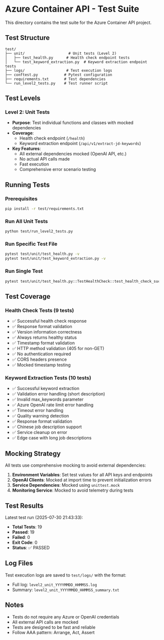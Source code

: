 # Azure Container API - Test Suite

This directory contains the test suite for the Azure Container API project.

## Test Structure

```
test/
├── unit/                    # Unit tests (Level 2)
│   ├── test_health.py      # Health check endpoint tests
│   └── test_keyword_extraction.py  # Keyword extraction endpoint tests
├── logs/                   # Test execution logs
├── conftest.py            # Pytest configuration
├── requirements.txt       # Test dependencies
└── run_level2_tests.py    # Test runner script
```

## Test Levels

### Level 2: Unit Tests
- **Purpose**: Test individual functions and classes with mocked dependencies
- **Coverage**: 
  - Health check endpoint (`/health`)
  - Keyword extraction endpoint (`/api/v1/extract-jd-keywords`)
- **Key Features**:
  - All external dependencies mocked (OpenAI API, etc.)
  - No actual API calls made
  - Fast execution
  - Comprehensive error scenario testing

## Running Tests

### Prerequisites
```bash
pip install -r test/requirements.txt
```

### Run All Unit Tests
```bash
python test/run_level2_tests.py
```

### Run Specific Test File
```bash
pytest test/unit/test_health.py -v
pytest test/unit/test_keyword_extraction.py -v
```

### Run Single Test
```bash
pytest test/unit/test_health.py::TestHealthCheck::test_health_check_success -v
```

## Test Coverage

### Health Check Tests (9 tests)
- ✅ Successful health check response
- ✅ Response format validation
- ✅ Version information correctness
- ✅ Always returns healthy status
- ✅ Timestamp format validation
- ✅ HTTP method validation (405 for non-GET)
- ✅ No authentication required
- ✅ CORS headers presence
- ✅ Mocked timestamp testing

### Keyword Extraction Tests (10 tests)
- ✅ Successful keyword extraction
- ✅ Validation error handling (short description)
- ✅ Invalid max_keywords parameter
- ✅ Azure OpenAI rate limit error handling
- ✅ Timeout error handling
- ✅ Quality warning detection
- ✅ Response format validation
- ✅ Chinese job description support
- ✅ Service cleanup on error
- ✅ Edge case with long job descriptions

## Mocking Strategy

All tests use comprehensive mocking to avoid external dependencies:

1. **Environment Variables**: Set test values for all API keys and endpoints
2. **OpenAI Clients**: Mocked at import time to prevent initialization errors
3. **Service Dependencies**: Mocked using `unittest.mock`
4. **Monitoring Service**: Mocked to avoid telemetry during tests

## Test Results

Latest test run (2025-07-30 21:43:33):
- **Total Tests**: 19
- **Passed**: 19
- **Failed**: 0
- **Exit Code**: 0
- **Status**: ✅ PASSED

## Log Files

Test execution logs are saved to `test/logs/` with the format:
- Full log: `level2_unit_YYYYMMDD_HHMMSS.log`
- Summary: `level2_unit_YYYYMMDD_HHMMSS_summary.txt`

## Notes

- Tests do not require any Azure or OpenAI credentials
- All external API calls are mocked
- Tests are designed to be fast and reliable
- Follow AAA pattern: Arrange, Act, Assert